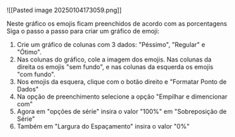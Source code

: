 ![[Pasted image 20250104173059.png]]

Neste gráfico os emojis ficam preenchidos de acordo com as porcentagens
Siga o passo a passo para criar um gráfico de emoji:

1. Crie um gráfico de colunas com 3 dados: "Péssimo", "Regular" e "Ótimo".
2. Nas colunas do gráfico, cole a imagem dos emojis. Nas colunas da direita os emojis "sem fundo", e nas colunas da esquerda os emojis "com fundo".
3. Nos emojis da esquera, clique com o botão direito e "Formatar Ponto de Dados" 
4. Na opção de preenchimento selecione a opção "Empilhar e dimencionar com"
5. Agora em "opções de série" insira o valor "100%" em "Sobreposição de Série"
6. Também em "Largura do Espaçamento" insira o valor "0%"